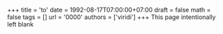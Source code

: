 +++
title = 'to'
date = 1992-08-17T07:00:00+07:00
draft = false
math = false
tags = []
url = '0000'
authors = ['viridi']
+++
This page intentionally left blank
<!--more-->
